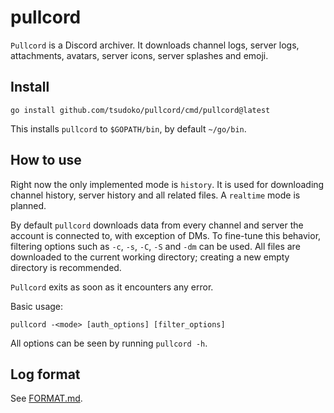 pullcord
========

`Pullcord` is a Discord archiver. It downloads channel logs, server logs,
attachments, avatars, server icons, server splashes and emoji.

Install
-------
```
go install github.com/tsudoko/pullcord/cmd/pullcord@latest
```

This installs `pullcord` to `$GOPATH/bin`, by default `~/go/bin`.

How to use
----------

Right now the only implemented mode is `history`. It is used for downloading
channel history, server history and all related files. A `realtime` mode is
planned.

By default `pullcord` downloads data from every channel and server the account
is connected to, with exception of DMs. To fine-tune this behavior, filtering
options such as `-c`, `-s`, `-C`, `-S` and `-dm` can be used. All files are
downloaded to the current working directory; creating a new empty directory is
recommended.

`Pullcord` exits as soon as it encounters any error.

Basic usage:

    pullcord -<mode> [auth_options] [filter_options]

All options can be seen by running `pullcord -h`.

Log format
----------

See [FORMAT.md](FORMAT.md).

